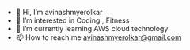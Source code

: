 - 👋 Hi, I’m avinashmyerolkar
- 👀 I’m interested in Coding , Fitness
- 🌱 I’m currently learning AWS cloud technology
- 📫 How to reach me avinashmyerolkar@gmail.com

<!---
avinashmyerolkar/avinashmyerolkar is a ✨ special ✨ repository because its `README.md` (this file) appears on your GitHub profile.
You can click the Preview link to take a look at your changes.
--->
